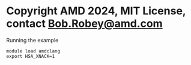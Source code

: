 # Copyright AMD 2024, MIT License, contact Bob.Robey@amd.com

Running the example

```
module load amdclang
export HSA_XNACK=1
```
